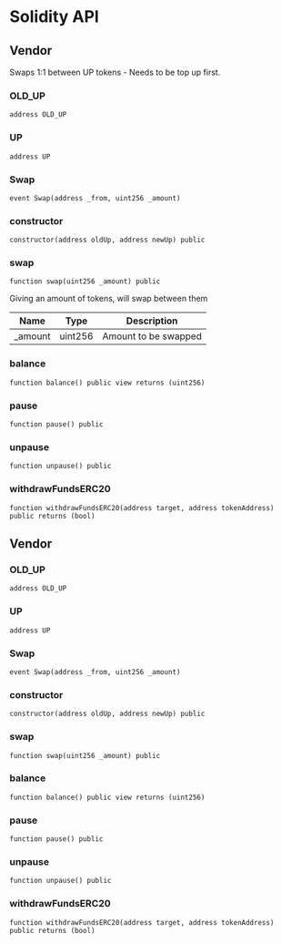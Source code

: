 # Solidity API

## Vendor

Swaps 1:1 between UP tokens - Needs to be top up first.

### OLD_UP

```solidity
address OLD_UP
```

### UP

```solidity
address UP
```

### Swap

```solidity
event Swap(address _from, uint256 _amount)
```

### constructor

```solidity
constructor(address oldUp, address newUp) public
```

### swap

```solidity
function swap(uint256 _amount) public
```

Giving an amount of tokens, will swap between them

| Name | Type | Description |
| ---- | ---- | ----------- |
| _amount | uint256 | Amount to be swapped |

### balance

```solidity
function balance() public view returns (uint256)
```

### pause

```solidity
function pause() public
```

### unpause

```solidity
function unpause() public
```

### withdrawFundsERC20

```solidity
function withdrawFundsERC20(address target, address tokenAddress) public returns (bool)
```

## Vendor

### OLD_UP

```solidity
address OLD_UP
```

### UP

```solidity
address UP
```

### Swap

```solidity
event Swap(address _from, uint256 _amount)
```

### constructor

```solidity
constructor(address oldUp, address newUp) public
```

### swap

```solidity
function swap(uint256 _amount) public
```

### balance

```solidity
function balance() public view returns (uint256)
```

### pause

```solidity
function pause() public
```

### unpause

```solidity
function unpause() public
```

### withdrawFundsERC20

```solidity
function withdrawFundsERC20(address target, address tokenAddress) public returns (bool)
```


